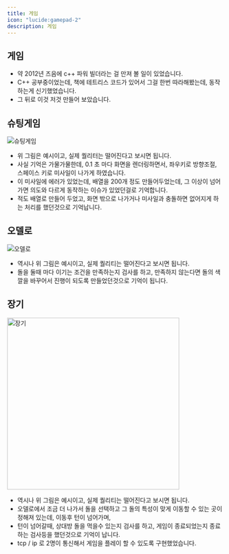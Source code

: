 ```yaml
---
title: 게임
icon: "lucide:gamepad-2"
description: 게임
---
```


## 게임

- 약 2012년 즈음에 c++ 파워 빌더라는 걸 만져 볼 일이 있었습니다.
- C++ 공부중이었는데, 책에 테트리스 코드가 있어서 그걸 한번 따라해봤는데, 동작하는게 신기했었습니다.
- 그 뒤로 이것 저것 만들어 보았습니다.

## 슈팅게임

![슈팅게임](https://cdn.srtimes.kr/news/photo/202104/90798_82120_313.jpg)

- 위 그림은 예시이고, 실제 퀄리터는 떨어진다고 보시면 됩니다.
- 사실 기억은 가물가물한데, 0.1 초 마다 화면을 렌더링하면서, 좌우키로 방향조절, 스페이스 키로 미사일이 나가게 하였습니다.
- 이 미사일에 에러가 있었는데, 배열을 200개 정도 만들어두었는데, 그 이상이 넘어가면 의도와 다르게 동작하는 이슈가 있었던걸로 기억합니다.
- 적도 배열로 만들어 두었고, 화면 밖으로 나가거나 미사일과 충돌하면 없어지게 하는 처리를 했던것으로 기억납니다.

## 오델로

![오델로](https://bangtal.bosornd.com/assets/images/othello_game2.png)

- 역시나 위 그림은 예시이고, 실제 퀄리티는 떨어진다고 보시면 됩니다.
- 돌을 둘때 마다 이기는 조건을 만족하는지 검사를 하고, 만족하지 않는다면 돌의 색깔을 바꾸어서 진행이 되도록 만들었던것으로 기억이 됩니다.

## 장기

<img src="https://mblogthumb-phinf.pstatic.net/20160921_203/sayanything5_1474416052023Wpa4u_PNG/%C0%E5%B1%E2%B1%D4%C4%A2_%2C_%C0%E5%B1%E2%B5%CE%B4%C2%B9%FD__02.png?type=w800" alt="장기" width="400" >

- 역시나 위 그림은 예시이고, 실제 퀄리티는 떨어진다고 보시면 됩니다.
- 오델로에서 조금 더 나가서 돌을 선택하고 그 돌의 특성이 맞게 이동할 수 있는 곳이 정해져 있는데, 이동후 턴이 넘어가며,
- 턴이 넘어갈때, 상대방 돌을 먹을수 있는지 검사를 하고, 게임이 종료되었는지 종료하는 검사등을 했던것으로 기억이 납니다.
- tcp / ip 로 2명이 통신해서 게임을 플레이 할 수 있도록 구현했었습니다. 
